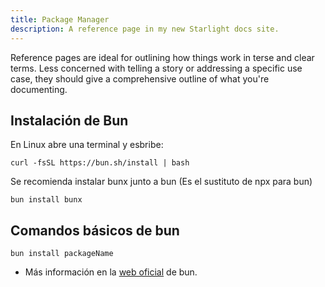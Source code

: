```yaml
---
title: Package Manager
description: A reference page in my new Starlight docs site.
---
```


Reference pages are ideal for outlining how things work in terse and clear terms.
Less concerned with telling a story or addressing a specific use case, they should give a comprehensive outline of what you're documenting.

## Instalación de Bun

En Linux abre una terminal y esbribe:

```
curl -fsSL https://bun.sh/install | bash
```

Se recomienda instalar bunx junto a bun (Es el sustituto de npx para bun)

```
bun install bunx
```

## Comandos básicos de bun

```
bun install packageName
```

- Más información en la [web oficial](https://bun.sh/) de bun.
